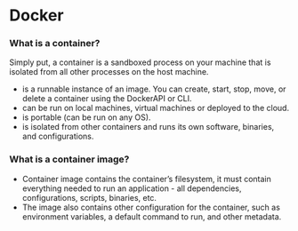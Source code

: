 # Docker

### What is a container?
Simply put, a container is a sandboxed process on your machine that is isolated from all other processes on the host machine.
- is a runnable instance of an image. You can create, start, stop, move, or delete a container using the DockerAPI or CLI.
- can be run on local machines, virtual machines or deployed to the cloud.
- is portable (can be run on any OS).
- is isolated from other containers and runs its own software, binaries, and configurations.

### What is a container image?
- Container image contains the container’s filesystem, it must contain everything needed to run an application - all dependencies, configurations, scripts, binaries, etc.
- The image also contains other configuration for the container, such as environment variables, a default command to run, and other metadata.

